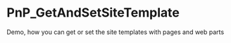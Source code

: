 # PnP_GetAndSetSiteTemplate
Demo, how you can get or set the site templates with pages and web parts
